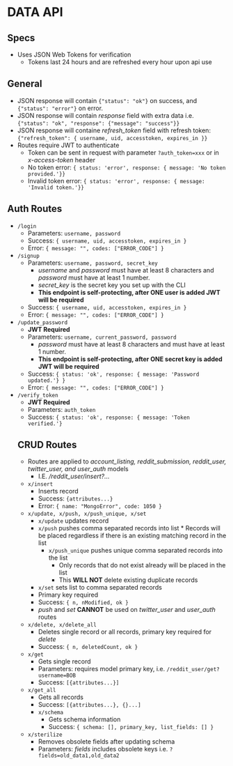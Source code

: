 # DATA API
## Specs
* Uses JSON Web Tokens for verification
  * Tokens last 24 hours and are refreshed every hour upon api use
## General
* JSON response will contain `{"status": "ok"}` on success, and `{"status": "error"}` on error.
* JSON response will contain *response* field with extra data i.e. `{"status": "ok", "response": {"message": "success"}}`
* JSON response will containe *refresh_token* field with refresh token: `{"refresh_token": { username, uid, accesstoken, expires_in }}`
* Routes require JWT to authenticate
  * Token can be sent in request with parameter `?auth_token=xxx` or in *x-access-token* header
  * No token error: `{ status: 'error', response: { message: 'No token provided.'}}`
  * Invalid token error: `{ status: 'error', response: { message: 'Invalid token.'}}`
## Auth Routes
* `/login`
  * Parameters: `username, password`
  * Success: `{ username, uid, accesstoken, expires_in }`
  * Error: `{ message: "", codes: ["ERROR_CODE"] }`
* `/signup`
  * Parameters: `username, password, secret_key`
    * *username* and *password* must have at least 8 characters and *password* must have at least 1 number.
    * *secret_key* is the secret key you set up with the CLI
	* **This endpoint is self-protecting, after ONE user is added JWT will be required**
  * Success: `{ username, uid, accesstoken, expires_in }`
  * Error: `{ message: "", codes: ["ERROR_CODE"] }`
* `/update_password`
  * **JWT Required**
  * Parameters: `username, current_password, password`
      * *password* must have at least 8 characters and must have at least 1 number.
	* **This endpoint is self-protecting, after ONE secret key is added JWT will be required**
  * Success: `{ status: 'ok', response: { message: 'Password updated.'} }`
  * Error: `{ message: "", codes: ["ERROR_CODE"] }`
* `/verify_token`
	* **JWT Required**
	* Parameters: `auth_token`
	* Success: `{ status: 'ok', response: { message: 'Token verified.'}`
  ## CRUD Routes
  * Routes are applied to *account_listing, reddit_submission, reddit_user, twitter_user, and user_auth* models
    * I.E. */reddit_user/insert?...*
  * `x/insert`
    * Inserts record
    * Success: `{attributes...}`
    * Error: `{ name: "MongoError", code: 1050 }`
  * `x/update, x/push, x/push_unique, x/set`
    * `x/update` updates record
    * `x/push` pushes comma separated records into list
			* Records will be placed regardless if there is an existing matching record in the list
		* `x/push_unique` pushes unique comma separated records into the list
			* Only records that do not exist already will be placed in the list
			* This **WILL NOT** delete existing duplicate records
    * `x/set` sets list to comma separated records
    * Primary key required
    * Success: `{ n, nModified, ok }`
    * *push* and *set* **CANNOT** be used on *twitter_user* and *user_auth* routes
  * `x/delete, x/delete_all`
    * Deletes single record or all records, primary key required for *delete*
    * Success: `{ n, deletedCount, ok }`
  * `x/get`
    * Gets single record
    * Parameters: requires model primary key, i.e. `/reddit_user/get?username=BOB`
    * Success: `[{attributes...}]`
  * `x/get_all`
    * Gets all records
    * Success: `[{attributes...}, {}...]`
	* `x/schema`
		* Gets schema information
		* Success: `{ schema: [], primary_key, list_fields: [] }`
  * `x/sterilize`
    * Removes obsolete fields after updating schema
    * Parameters: *fields* includes obsolete keys i.e. `?fields=old_data1,old_data2`
